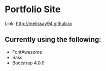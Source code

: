 # Portfolio Site

Link: http://melissay94.github.io

## Currently using the following: 
+ FontAwesome 
+ Sass
+ Bootstrap 4.0.0
